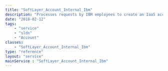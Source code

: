 ```yaml
---
title: "SoftLayer_Account_Internal_Ibm"
description: "Processes requests by IBM employees to create an IaaS account tied to their email. Request process cannot be initiated directly and must go through the Bluemix IBMer account request form. "
date: "2018-02-12"
tags:
    - "service"
    - "sldn"
    - "Account"
classes:
    - "SoftLayer_Account_Internal_Ibm"
type: "reference"
layout: "service"
mainService : "SoftLayer_Account_Internal_Ibm"
---
```

